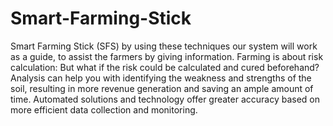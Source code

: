 # Smart-Farming-Stick
Smart Farming Stick (SFS) by using these techniques our system will work as a guide, to assist the farmers by giving information. Farming is about risk calculation: But what if the risk could be calculated and cured beforehand? Analysis can help you with identifying the weakness and strengths of the soil, resulting in more revenue generation and saving an ample amount of time. Automated solutions and technology offer greater accuracy based on more efficient data collection and monitoring.
